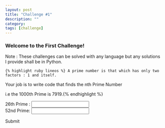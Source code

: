 ```yaml
---
layout: post
title: "Challenge #1"
description: ""
category: 
tags: [challenge]
---
```


<h3>Welcome to the First Challenge!</h3>
<p>Note : These challenges can be solved with any language but any solutions I provide shall be in Python.</p>

    {% highlight ruby lineos %} A prime number is that which has only two factors : 1 and itself. 
Your job is to write code that finds the nth Prime Number 

i.e the 1000th Prime is 7919.{% endhighlight %}



<p>26th Prime :  <input id = "First" type="text" name="First"><br> 52nd Prime: <input id = "Second" type="text"><br> </p>

<p><a class="demo-info demo-info-1" width="150px" style="
    margin-top: 75px;" onclick="theFunction(); return false;">Submit</a></p>

<script type="text/javascript">
    function theFunction () {
         var F =  document.getElementById("First").value
         var S = document.getElementById("Second").value

         

         





         if (F === "101" & S === "239"){
         	alert("Correct")
         }
         else{
         	alert("Incorrect :(")

         }	
         
        }
</script>   




















